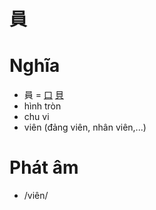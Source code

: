 # 員

# Nghĩa
* 員 = [口](口.md) [貝](貝.md)
* hình tròn
* chu vi
* viên (đảng viên, nhân viên,...)

# Phát âm
* /viên/

<script>window.HANZI_FIELD='員';</script>

